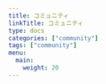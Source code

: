 ```yaml
---
title: コミュニティ
linkTitle: コミュニティ
type: docs
categories: ["community"]
tags: ["community"]
menu:
  main:
    weight: 20
---
```

